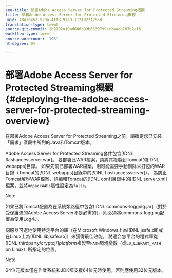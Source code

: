 ```yaml
---
seo-title: 部署Adobe Access Server for Protected Streaming概觀
title: 部署Adobe Access Server for Protected Streaming概觀
uuid: 48a7e452-520a-4ff8-97e9-11210221256d
translation-type: tm+mt
source-git-commit: 1b9792a10ad606b99b6639799ac2aacb707b2af5
workflow-type: tm+mt
source-wordcount: '196'
ht-degree: 0%

---
```



# 部署Adobe Access Server for Protected Streaming概觀{#deploying-the-adobe-access-server-for-protected-streaming-overview}

在部署Adobe Access Server for Protected Streaming之前，請確定您已安裝「需求」區段中所列的Java和Tomcat版本。

Adobe Access Server for Protected Streaming套件包含[!DNL flashaccesserver.war]。 要部署此WAR檔案，請將其複製到Tomcat的[!DNL webapps]目錄。 如果先前已部署WAR檔案，則可能需要手動刪除未打包的WAR目錄（Tomcat的[!DNL webapps]目錄中的[!DNL flashaccessserver]）。 為防止Tomcat解壓WAR檔案，請編輯Tomcat的[!DNL conf]目錄中的[!DNL server.xml]檔案，並將`unpackWARs`屬性設定為`false`。

>[!NOTE]
>
>如果已將Tomcat配置為在系統類路徑中包含[!DNL commons-logging.jar]（對於受保護流的Adobe Access Server不是必需的），則必須將commons-logging配置為使用Log4J。

伺服器可選地使用特定平台的庫（在Microsoft Windows上為[!DNL jsafe.dll]或在Linux上為[!DNL libjsafe.so]）來獲得最佳效能。 將適合您平台的程式庫從&#x200B;[!DNL thirdparty/cryptoj/]*platform*&#x200B;複製至`PATH`環境變數（或`LD_LIBRARY_PATH` on Linux）所指定的位置。

>[!NOTE]
>
>64位元版本僅在作業系統和JDK都支援64位元時使用，否則應使用32位元版本。

